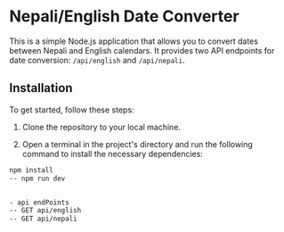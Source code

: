 # Nepali/English Date Converter

This is a simple Node.js application that allows you to convert dates between Nepali and English calendars. It provides two API endpoints for date conversion: `/api/english` and `/api/nepali`.

## Installation

To get started, follow these steps:

1. Clone the repository to your local machine.

2. Open a terminal in the project's directory and run the following command to install the necessary dependencies:

```bash
npm install
-- npm run dev


- api endPoints
-- GET api/english
-- GET api/nepali
```

